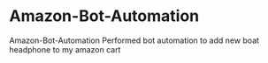 # Amazon-Bot-Automation
Amazon-Bot-Automation
Performed bot automation to add new boat headphone to my amazon cart
